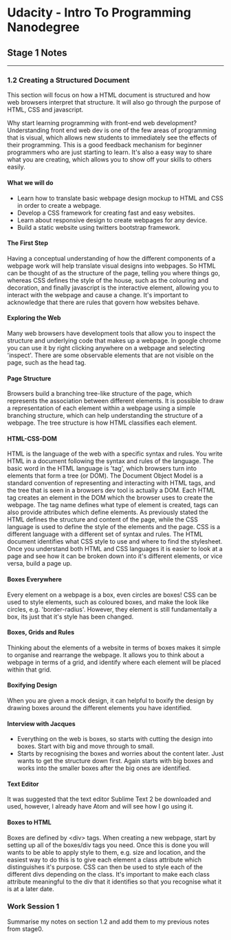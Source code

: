 # Udacity - Intro To Programming Nanodegree
## Stage 1 Notes
---
### 1.2 Creating a Structured Document
This section will focus on how a HTML document is structured and how web
browsers interpret that structure. It will also go through the purpose of HTML,
CSS and javascript.

Why start learning programming with front-end web development? Understanding
front end web dev is one of the few areas of programming that is visual, which
allows new students to immediately see the effects of their programming. This is
a good feedback mechanism for beginner programmers who are just starting to learn.
It's also a easy way to share what you are creating, which allows you to show
off your skills to others easily.

#### What we will do
* Learn how to translate basic webpage design mockup to HTML and CSS in order
to create a webpage.
* Develop a CSS framework for creating fast and easy websites.
* Learn about responsive design to create webpages for any device.
* Build a static website using twitters bootstrap framework.

#### The First Step
Having a conceptual understanding of how the different components of a webpage
work will help translate visual designs into webpages. So HTML can be thought
of as the structure of the page, telling you where things go, whereas CSS defines
the style of the house, such as the colouring and decoration, and finally
javascript is the interactive element, allowing you to interact with the webpage
and cause a change. It's important to acknowledge that there are rules that
govern how websites behave.

#### Exploring the Web
Many web browsers have development tools that allow you to inspect the structure
and underlying code that makes up a webpage. In google chrome you can use it
by right clicking anywhere on a webpage and selecting 'inspect'. There are some
observable elements that are not visible on the page, such as the head tag.

#### Page Structure
Browsers build a branching tree-like structure of the page, which represents the
association between different elements. It is possible to draw a representation
of each element within a webpage using a simple branching structure, which can help
understanding the structure of a webpage. The tree structure is how HTML classifies
each element.

#### HTML-CSS-DOM
HTML is the language of the web with a specific syntax and rules. You write HTML
in a document following the syntax and rules of the language. The basic word in
the HTML language is 'tag', which browsers turn into elements that form a tree
(or DOM). The Document Object Model is a standard convention of representing and
interacting with HTML tags, and the tree that is seen in a browsers dev tool is
actually a DOM. Each HTML tag creates an element in the DOM which the browser
uses to create the webpage. The tag name defines what type of element is created,
tags can also provide attributes which define elements. As previously stated the
HTML defines the structure and content of the page, while the CSS language is
used to define the style of the elements and the page. CSS is a different language
with a different set of syntax and rules. The HTML document identifies what CSS
style to use and where to find the stylesheet. Once you understand both HTML and
CSS languages it is easier to look at a page and see how it can be broken down
into it's different elements, or vice versa, build a page up.

#### Boxes Everywhere
Every element on a webpage is a box, even circles are boxes! CSS can be used
to style elements, such as coloured boxes, and make the look like circles, e.g.
'border-radius'. However, they element is still fundamentally a box, its just
that it's style has been changed.

#### Boxes, Grids and Rules
Thinking about the elements of a website in terms of boxes makes it simple to
organise and rearrange the webpage. It allows you to think about a webpage in
terms of a grid, and identify where each element will be placed within that grid.

#### Boxifying Design
When you are given a mock design, it can helpful to boxify the design by drawing
boxes around the different elements you have identified.

#### Interview with Jacques
* Everything on the web is boxes, so starts with cutting the design into boxes.
Start with big and move through to small.
* Starts by recognising the boxes and worries about the content later. Just wants
to get the structure down first. Again starts with big boxes and works into the
smaller boxes after the big ones are identified.

#### Text Editor
It was suggested that the text editor Sublime Text 2 be downloaded and used,
however, I already have Atom and will see how I go using it.

#### Boxes to HTML
Boxes are defined by &lt;div&gt; tags. When creating a new webpage, start by
setting up all of the boxes/div tags you need. Once this is done you will wants
to be able to apply style to them, e.g. size and location, and the easiest way
to do this is to give each element a class attribute which distinguishes it's
purpose. CSS can then be used to style each of the different divs depending on
the class. It's important to make each class attribute meaningful to the div that
it identifies so that you recognise what it is at a later date.

### Work Session 1
Summarise my notes on section 1.2 and add them to my previous notes from stage0.
